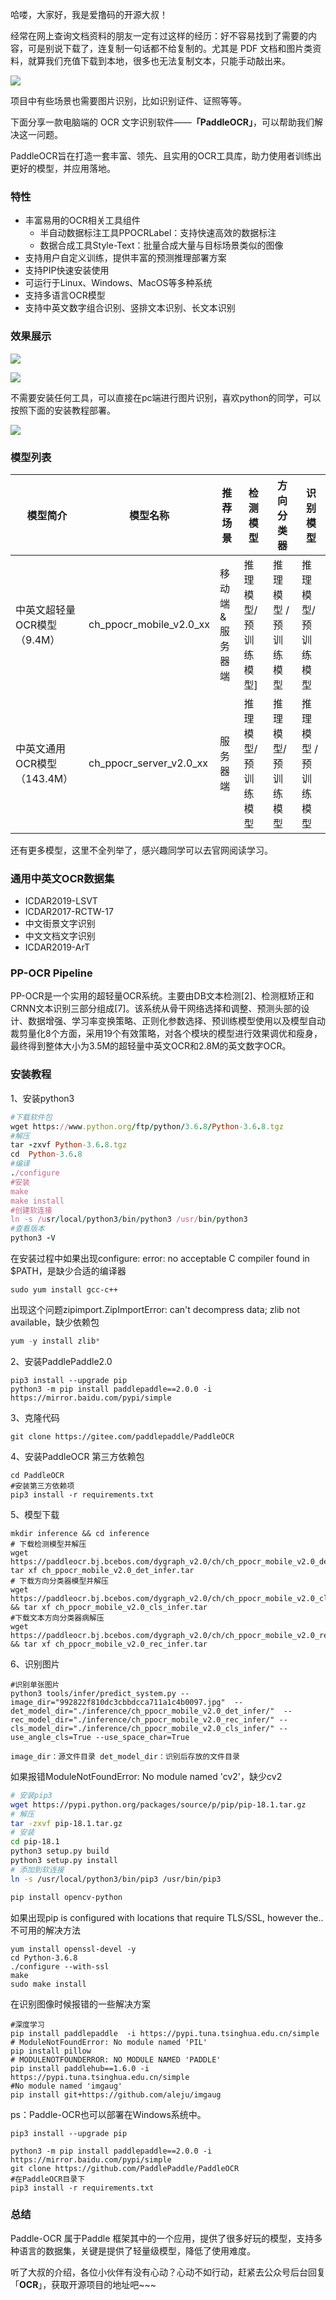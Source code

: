 哈喽，大家好，我是爱撸码的开源大叔！

经常在网上查询文档资料的朋友一定有过这样的经历：好不容易找到了需要的内容，可是别说下载了，连复制一句话都不给复制的。尤其是 PDF 文档和图片类资料，就算我们充值下载到本地，很多也无法复制文本，只能手动敲出来。

![](https://server.xmyeditor.com/picture/25/b10351dc605f63cc6a6a328e0775f775.jpg)

项目中有些场景也需要图片识别，比如识别证件、证照等等。

下面分享一款电脑端的 OCR 文字识别软件——**「PaddleOCR」**，可以帮助我们解决这一问题。

PaddleOCR旨在打造一套丰富、领先、且实用的OCR工具库，助力使用者训练出更好的模型，并应用落地。

### 特性

- 丰富易用的OCR相关工具组件
  - 半自动数据标注工具PPOCRLabel：支持快速高效的数据标注
  - 数据合成工具Style-Text：批量合成大量与目标场景类似的图像
- 支持用户自定义训练，提供丰富的预测推理部署方案
- 支持PIP快速安装使用
- 可运行于Linux、Windows、MacOS等多种系统
- 支持多语言OCR模型
- 支持中英文数字组合识别、竖排文本识别、长文本识别

### 效果展示



![](https://pic3.zhimg.com/80/v2-994aa157a2f2622b9ba8a7ac0dc08f67_720w.png)

![](https://pic3.zhimg.com/80/v2-6e90f145c99ed10711beb6eee61ddab9_720w.png)

不需要安装任何工具，可以直接在pc端进行图片识别，喜欢python的同学，可以按照下面的安装教程部署。

![](https://pica.zhimg.com/80/v2-c2b78b8925aeec9652b65423bd79b2e4_720w.png)



### 模型列表

| 模型简介                    | 模型名称                | 推荐场景        | 检测模型              | 方向分类器            | 识别模型              |
| --------------------------- | ----------------------- | --------------- | --------------------- | --------------------- | --------------------- |
| 中英文超轻量OCR模型（9.4M） | ch_ppocr_mobile_v2.0_xx | 移动端&服务器端 | 推理模型/ 预训练模型] | 推理模型 / 预训练模型 | 推理模型/ 预训练模型  |
| 中英文通用OCR模型（143.4M） | ch_ppocr_server_v2.0_xx | 服务器端        | 推理模型/ 预训练模型  | 推理模型/ 预训练模型  | 推理模型 / 预训练模型 |

还有更多模型，这里不全列举了，感兴趣同学可以去官网阅读学习。

### 通用中英文OCR数据集

- ICDAR2019-LSVT
- ICDAR2017-RCTW-17
- 中文街景文字识别
- 中文文档文字识别
- ICDAR2019-ArT

### PP-OCR Pipeline

PP-OCR是一个实用的超轻量OCR系统。主要由DB文本检测[2]、检测框矫正和CRNN文本识别三部分组成[7]。该系统从骨干网络选择和调整、预测头部的设计、数据增强、学习率变换策略、正则化参数选择、预训练模型使用以及模型自动裁剪量化8个方面，采用19个有效策略，对各个模块的模型进行效果调优和瘦身，最终得到整体大小为3.5M的超轻量中英文OCR和2.8M的英文数字OCR。

### 安装教程

1、安装python3

```ruby
#下载软件包
wget https://www.python.org/ftp/python/3.6.8/Python-3.6.8.tgz
#解压
tar -zxvf Python-3.6.8.tgz
cd  Python-3.6.8
#编译
./configure
#安装
make 
make install
#创建软连接
ln -s /usr/local/python3/bin/python3 /usr/bin/python3
#查看版本
python3 -V
```

在安装过程中如果出现configure: error: no acceptable C compiler found in $PATH，是缺少合适的编译器

```
sudo yum install gcc-c++
```

出现这个问题zipimport.ZipImportError: can't decompress data; zlib not available，缺少依赖包

```python
yum -y install zlib*
```

2、安装PaddlePaddle2.0

```
pip3 install --upgrade pip
python3 -m pip install paddlepaddle==2.0.0 -i https://mirror.baidu.com/pypi/simple
```

3、克隆代码

```
git clone https://gitee.com/paddlepaddle/PaddleOCR
```

4、安装PaddleOCR 第三方依赖包

```
cd PaddleOCR
#安装第三方依赖项
pip3 install -r requirements.txt
```

5、模型下载

```
mkdir inference && cd inference
# 下载检测模型并解压
wget https://paddleocr.bj.bcebos.com/dygraph_v2.0/ch/ch_ppocr_mobile_v2.0_det_infer.tar&& tar xf ch_ppocr_mobile_v2.0_det_infer.tar
# 下载方向分类器模型并解压
wget https://paddleocr.bj.bcebos.com/dygraph_v2.0/ch/ch_ppocr_mobile_v2.0_cls_infer.tar && tar xf ch_ppocr_mobile_v2.0_cls_infer.tar
#下载文本方向分类器病解压
wget https://paddleocr.bj.bcebos.com/dygraph_v2.0/ch/ch_ppocr_mobile_v2.0_rec_infer.tar && tar xf ch_ppocr_mobile_v2.0_rec_infer.tar
```

6、识别图片

```
#识别单张图片
python3 tools/infer/predict_system.py --image_dir="992822f810dc3cbbdcca711a1c4b0097.jpg"  --det_model_dir="./inference/ch_ppocr_mobile_v2.0_det_infer/"  --rec_model_dir="./inference/ch_ppocr_mobile_v2.0_rec_infer/" --cls_model_dir="./inference/ch_ppocr_mobile_v2.0_cls_infer/" --use_angle_cls=True --use_space_char=True

image_dir：源文件目录 det_model_dir：识别后存放的文件目录
```

如果报错ModuleNotFoundError: No module named 'cv2'，缺少cv2

```bash
# 安装pip3
wget https://pypi.python.org/packages/source/p/pip/pip-18.1.tar.gz
# 解压
tar -zxvf pip-18.1.tar.gz 
# 安装
cd pip-18.1
python3 setup.py build
python3 setup.py install
# 添加到软连接
ln -s /usr/local/python3/bin/pip3 /usr/bin/pip3

pip install opencv-python
```

如果出现pip is configured with locations that require TLS/SSL, however the..不可用的解决方法

```
yum install openssl-devel -y
cd Python-3.6.8
./configure --with-ssl
make
sudo make install

```

在识别图像时候报错的一些解决方案

```
#深度学习
pip install paddlepaddle  -i https://pypi.tuna.tsinghua.edu.cn/simple
# ModuleNotFoundError: No module named 'PIL'
pip install pillow
# MODULENOTFOUNDERROR: NO MODULE NAMED 'PADDLE'
pip install paddlehub==1.6.0 -i https://pypi.tuna.tsinghua.edu.cn/simple
#No module named 'imgaug'
pip install git+https://github.com/aleju/imgaug
```



ps：Paddle-OCR也可以部署在Windows系统中。

```
pip3 install --upgrade pip

python3 -m pip install paddlepaddle==2.0.0 -i https://mirror.baidu.com/pypi/simple
git clone https://github.com/PaddlePaddle/PaddleOCR
#在PaddleOCR目录下
pip3 install -r requirements.txt

```



### 总结

Paddle-OCR 属于Paddle 框架其中的一个应用，提供了很多好玩的模型，支持多种语言的数据集，关键是提供了轻量级模型，降低了使用难度。

听了大叔的介绍，各位小伙伴有没有心动？心动不如行动，赶紧去公众号后台回复「**OCR**」，获取开源项目的地址吧~~~
